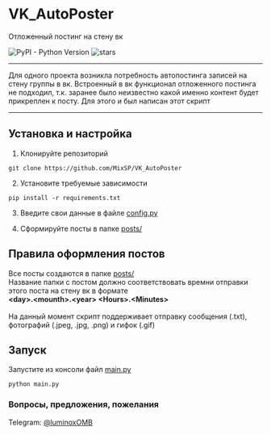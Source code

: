 # VK_AutoPoster
Отложенный постинг на стену вк  
  
![PyPI - Python Version](https://img.shields.io/badge/python-3.5%2C%203.6%2C%203.7-orange.svg) ![stars](https://img.shields.io/github/stars/MixSP/VK_Autoposter.svg)

***
Для одного проекта возникла потребность автопостинга записей на стену группы в вк. 
Встроенный в вк функционал отложенного постинга не подходил, т.к. заранее было неизвестно какой именно контент будет прикреплен к посту.
Для этого и был написан этот скрипт
***

## Установка и настройка
1. Клонируйте репозиторий
```
git clone https://github.com/MixSP/VK_AutoPoster
```
2. Установите требуемые зависимости
```
pip install -r requirements.txt
```
3. Введите свои данные в файле [config.py](/config.py)  
  
4. Сформируйте посты в папке [posts/](/posts/)

## Правила оформления постов<br/>
Все посты создаются в папке [posts/](/posts/)<br/>
Название папки с постом должно соответствовать времни отправки этого поста на стену вк в формате  
**\<day\>.\<mounth\>.\<year\> \<Hours\>.\<Minutes\>**<br/><br/>
На данный момент скрипт поддерживает отправку сообщения (.txt), фотографий (.jpeg, .jpg, .png) и гифок (.gif)

## Запуск
Запустите из консоли файл [main.py](/main.py)
```
python main.py
```

### Вопросы, предложения, пожелания
Telegram: [@luminoxOMB](https://t.me/luminoxOMB)
